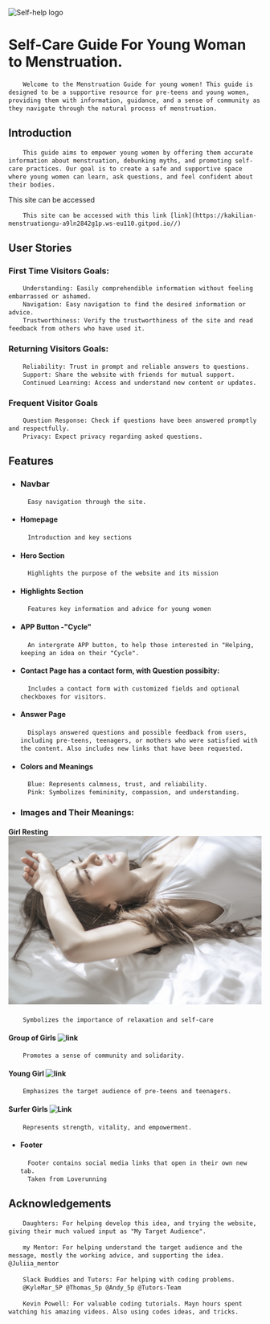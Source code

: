 ![Self-help logo](assets/favicon/favicon-192x192.png)


# Self-Care Guide For Young Woman to Menstruation.

        Welcome to the Menstruation Guide for young women! This guide is designed to be a supportive resource for pre-teens and young women, providing them with information, guidance, and a sense of community as they navigate through the natural process of menstruation.


## Introduction

        This guide aims to empower young women by offering them accurate information about menstruation, debunking myths, and promoting self-care practices. Our goal is to create a safe and supportive space where young women can learn, ask questions, and feel confident about their bodies.

This site can be accessed

        This site can be accessed with this link [link](https://kakilian-menstruationgu-a9ln2842g1p.ws-eu110.gitpod.io//)

## User Stories

### First Time Visitors Goals:

        Understanding: Easily comprehendible information without feeling embarrassed or ashamed.
        Navigation: Easy navigation to find the desired information or advice.
        Trustworthiness: Verify the trustworthiness of the site and read feedback from others who have used it.


### Returning Visitors Goals:

        Reliability: Trust in prompt and reliable answers to questions.
        Support: Share the website with friends for mutual support.
        Continued Learning: Access and understand new content or updates.

### Frequent Visitor Goals

        Question Response: Check if questions have been answered promptly and respectfully.
        Privacy: Expect privacy regarding asked questions.

## Features

+ ### Navbar
        Easy navigation through the site.

+ #### Homepage 
        Introduction and key sections

+ #### Hero Section
        Highlights the purpose of the website and its mission

+ #### Highlights Section
        Features key information and advice for young women

+ #### APP Button -"Cycle"
        An intergrate APP button, to help those interested in "Helping, keeping an idea on their "Cycle".

+ #### Contact Page has a contact form, with Question possibity:
        Includes a contact form with customized fields and optional checkboxes for visitors.

+ #### Answer Page
        Displays answered questions and possible feedback from users, including pre-teens, teenagers, or mothers who were satisfied with the content. Also includes new links that have been requested.

+ #### Colors and Meanings
        Blue: Represents calmness, trust, and reliability.
        Pink: Symbolizes femininity, compassion, and understanding.


+ ### Images and Their Meanings:

#### Girl Resting ![link](assets/image/girl-resting.jpg)
        Symbolizes the importance of relaxation and self-care       
        
#### Group of Girls ![link](https//assets/image/girls-group.jpg)
        Promotes a sense of community and solidarity.

#### Young Girl ![link](https//assets/image/young-girl.jpg)
        Emphasizes the target audience of pre-teens and teenagers.

#### Surfer Girls ![Link][def]
        Represents strength, vitality, and empowerment.





+ #### Footer
        Footer contains social media links that open in their own new tab.
        Taken from Loverunning




## Acknowledgements

        Daughters: For helping develop this idea, and trying the website, giving their much valued input as "My Target Audience".

        my Mentor: For helping understand the target audience and the message, mostly the working advice, and supporting the idea. @Juliia_mentor
        
        Slack Buddies and Tutors: For helping with coding problems.
        @KyleMar_5P @Thomas_5p @Andy_5p @Tutors-Team

        Kevin Powell: For valuable coding tutorials. Mayn hours spent watching his amazing videos. Also using codes ideas, and tricks.






[def]: https//assets/image/surfer-girls.jpg